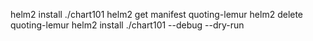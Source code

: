 helm2 install ./chart101
helm2 get manifest quoting-lemur
helm2 delete quoting-lemur
helm2 install ./chart101 --debug --dry-run
